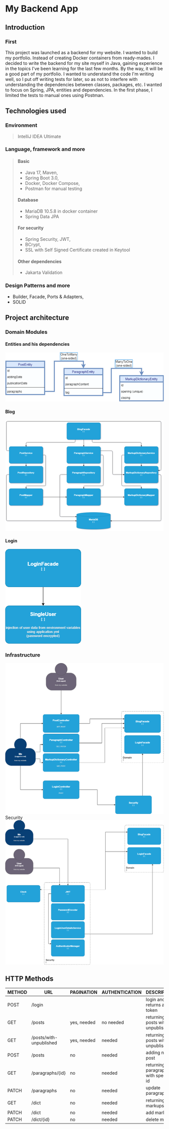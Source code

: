 # My Backend App
## Introduction
### First
This project was launched as a backend for my website.
I wanted to build my portfolio.
Instead of creating Docker containers from ready-mades. I decided to write the backend for my site myself in Java, gaining experience in the topics I've been learning for the last few months. By the way, it will be a good part of my portfolio.
I wanted to understand the code I'm writing well, so I put off writing tests for later, so as not to interfere with understanding the dependencies between classes, packages, etc. I wanted to focus on Spring, JPA, entities and dependencies. In the first phase, I limited the tests to manual ones using Postman.

## Technologies used

### Environment
>IntelliJ IDEA Ultimate
### Language, framework and more
>#### Basic
>* Java 17, Maven,
>* Spring Boot 3.0,
>* Docker, Docker Compose,
>* Postman for manual testing 
>#### Database
>* MariaDB 10.5.8 in docker container 
>* Spring Data JPA
>#### For security
>* Spring Security, JWT,<br>
>* BCrypt,<br>
>* SSL with Self Signed Certificate created in Keytool
>#### Other dependencies 
>* Jakarta Validation 
### Design Patterns and more
* Builder, Facade, Ports & Adapters, <br> 
* SOLID

## Project architecture
### Domain Modules
#### Entities and his dependencies
<img src="readmeimages/entities.png" alt="entities schema">

#### Blog
<img src="readmeimages/blog.png" alt="blog module schema">

#### Login
<img src="readmeimages/login.png" alt="login module schema">

### Infrastructure
<img src="readmeimages/i1.png" alt="main functionality schema">
Security
<img src="readmeimages/i2.png"  alt="security schema">

## HTTP Methods

| METHOD | URL                     | PAGINATION  | AUTHENTICATION | DESCRIPTION                           | 
|--------|-------------------------|-------------|----------------|---------------------------------------|
| POST   | /login                  |             |                | login and returns a token             |
| GET    | /posts                  | yes, needed | no needed      | returning posts without unpublished   | 
| GET    | /posts/with-unpublished | yes, needed | needed         | returning posts with unpublished      |
| POST   | /posts                  | no          | needed         | adding new post                       |
| GET    | /paragraphs/{id}        | no          | needed         | returning paragraph with specified id |
| PATCH  | /paragraphs             | no          | needed         | update paragraph                      |
| GET    | /dict                   | no          | needed         | returning all markups                 |
| PATCH  | /dict                   | no          | needed         | add markup                            |
| PATCH  | /dict/{id}              | no          | needed         | delete markup                         |
